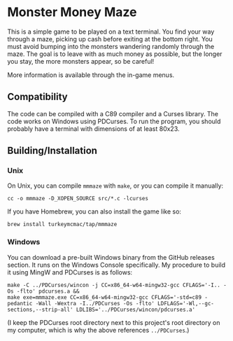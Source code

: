 # Monster Money Maze

This is a simple game to be played on a text terminal. You find your way through
a maze, picking up cash before exiting at the bottom right. You must avoid
bumping into the monsters wandering randomly through the maze. The goal is to
leave with as much money as possible, but the longer you stay, the more monsters
appear, so be careful!

More information is available through the in-game menus.

## Compatibility

The code can be compiled with a C89 compiler and a Curses library. The code
works on Windows using PDCurses. To run the program, you should probably have a
terminal with dimensions of at least 80x23.

## Building/Installation

### Unix

On Unix, you can compile `mmmaze` with `make`, or you can compile it manually:

    cc -o mmmaze -D_XOPEN_SOURCE src/*.c -lcurses

If you have Homebrew, you can also install the game like so:

    brew install turkeymcmac/tap/mmmaze

### Windows

You can download a pre-built Windows binary from the GitHub releases section.
It runs on the Windows Console specifically. My procedure to build it using
MingW and PDCurses is as follows:

    make -C ../PDCurses/wincon -j CC=x86_64-w64-mingw32-gcc CFLAGS='-I.. -Os -flto' pdcurses.a &&
    make exe=mmmaze.exe CC=x86_64-w64-mingw32-gcc CFLAGS='-std=c89 -pedantic -Wall -Wextra -I../PDCurses -Os -flto' LDFLAGS='-Wl,--gc-sections,--strip-all' LDLIBS='../PDCurses/wincon/pdcurses.a'

(I keep the PDCurses root directory next to this project's root directory on my
computer, which is why the above references `../PDCurses`.)
